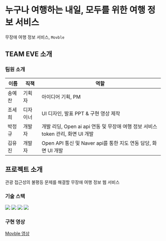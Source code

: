 # 누구나 여행하는 내일, 모두를 위한 여행 정보 서비스 

무장애 여행 정보 서비스, `Movble`

## **TEAM EVE 소개**

### 팀원 소개

| 이름   | 직책 | 역할                |
| ------ | ---- | ------------------- |
| 송예찬 | 기획자 | 아이디어 기획, PM |
| 조세희 | 디자이너 | UI 디자인, 발표 PPT & 구현 영상 제작    |
| 박정규 | 개발자 | 개발 리딩, Open ai api 연동 및 무장애 여행 정보 서비스 token 관리, 화면 UI 개발|
| 김유진 | 개발자 |  Open API 통신 및 Naver api를 통한 지도 연동 담당, 화면 UI 개발|


## **프로젝트 소개**
관광 접근성의 불평등 문제를 해결할 무장애 여행 정보 웹 서비스

### 기술 스택
<div style={display:flex}>
  <img src="https://img.shields.io/badge/React-20232A?style=for-the-badge&logo=react&logoColor=61DAFB"/>
    <img src="https://img.shields.io/badge/firebase-ffca28?style=for-the-badge&logo=firebase&logoColor=black"/>
 <img src="https://img.shields.io/badge/Node.js-339933?style=for-the-badge&logo=nodedotjs&logoColor=white"/>
<img src="https://img.shields.io/badge/GitHub-100000?style=for-the-badge&logo=github&logoColor=white"/>

  </div>

### 구현 영상
[Movble 영상](https://drive.google.com/file/d/1c8_n9W5iIrf6ksLfsj7UB__OB9nI5z7a/view?usp=drive_web)
